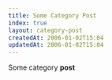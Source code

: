 ```yaml
---
title: Some Category Post
index: true
layout: category-post
createdAt: 2006-01-02T15:04
updatedAt: 2006-01-02T15:04
---
```

Some category **post**
